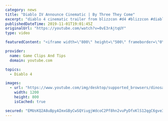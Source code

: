 ```yaml
---
category: news
title: "Diablo IV Announce Cinematic | By Three They Come"
excerpt: "diablo 4 cinematic trailer from blizzcon #d4 #blizzcon #diablo."
publishedDateTime: 2019-11-01T19:01:45Z
originalUrl: "https://youtube.com/watch?v=0vE3rAjtqUY"
type: video

featuredContent: "<iframe width=\"800\" height=\"500\" frameborder=\"0\" src=\"https://www.youtube.com/embed/0vE3rAjtqUY\" allow=\"accelerometer; autoplay; encrypted-media; gyroscope; picture-in-picture\" allowfullscreen></iframe>"

provider:
  name: Game Clips And Tips
  domain: youtube.com

topics:
  - Diablo 4

images:
  - url: "https://www.youtube.com/img/desktop/supported_browsers/dinosaur.png"
    width: 1200
    height: 800
    isCached: true

secured: "EMUsKQ2A8uBpyAImxGByCwSQYiugjWdcoC2Pf8hn2vuPyDfxKlS12qgC6gve3eWH87agD2KfP/w54eAY0Lb7eQ6CGQGB3dqTjV5d5j6vH6jR1gQDmYZZPQlbn27zSBH/khynYfKfMTYie63GMcKW5kd2jAJiLhmFdmQV522x9Z+2gZnsPA7Uatq6b7zg0kfqZzmox6G7Npj4mhWmJma2ZZdqZt0R+co1q6Rvm/UO1H6rK3ooxZpNilnTXMYynaFVY2jA4/RXhOXGK88E6Ix8KxNd2V0u1xZaNoa9QmURSWf4Rd44LU+HLUZhFbV9pvmaKpQSeBD8wUHKlwVx1bSocbsLt/VkH226UMDO3KR+3wB587eCr95EKK1hEAs0Wouq53XdIvlDMGS5LP0w29qVQA==;fnh/8dZSNkek7GoDggX/SQ=="
---
```


